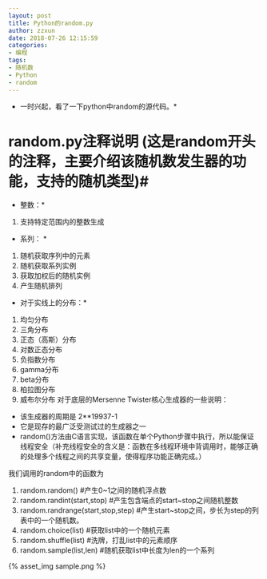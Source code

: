 ```yaml
---
layout: post
title: Python的random.py
author: zzxun
date: 2018-07-26 12:15:59
categories:
- 编程
tags:
- 随机数
- Python
- random
---
```


* 一时兴起，看了一下python中random的源代码。*
# random.py注释说明 (这是random开头的注释，主要介绍该随机数发生器的功能，支持的随机类型)#
  * 整数：*
  1. 支持特定范围内的整数生成
  * 系列： *
  1. 随机获取序列中的元素
  2. 随机获取系列实例
  3. 获取加权后的随机实例
  4. 产生随机排列
  * 对于实线上的分布：*
  1. 均匀分布
  2. 三角分布
  3. 正态（高斯）分布
  4. 对数正态分布
  5. 负指数分布
  6. gamma分布
  7. beta分布
  8. 柏拉图分布
  9. 威布尔分布
  对于底层的Mersenne Twister核心生成器的一些说明：

  * 该生成器的周期是 2**19937-1
  * 它是现存的最广泛受测试过的生成器之一
  * random()方法由C语言实现，该函数在单个Python步骤中执行，所以能保证线程安全（补充线程安全的含义是：函数在多线程环境中背调用时，能够正确的处理多个线程之间的共享变量，使得程序功能正确完成。）


我们调用的random中的函数为
1. random.random()  #产生0~1之间的随机浮点数
2. random.randint(start,stop)  #产生包含端点的start~stop之间随机整数
3. random.randrange(start,stop,step)  #产生start~stop之间，步长为step的列表中的一个随机数。
4. random.choice(list)  #获取list中的一个随机元素
5. random.shuffle(list) #洗牌，打乱list中的元素顺序
6. random.sample(list,len)  #随机获取list中长度为len的一个系列

{% asset_img sample.png %}